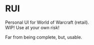 # RUI
Personal UI for World of Warcraft (retail).  
WIP! Use at your own risk!  

Far from being complete, but, usable.  
